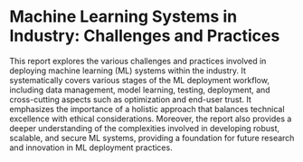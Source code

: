 # Machine Learning Systems in Industry: Challenges and Practices
This report explores the various challenges and practices involved in deploying machine learning (ML) systems within the industry. It systematically covers various stages of the ML deployment workflow, including data management, model learning, testing, deployment, and cross-cutting aspects such as optimization and end-user trust. 
It emphasizes the importance of a holistic approach that balances technical excellence with ethical considerations. 
Moreover, the report also provides a deeper understanding of the complexities involved in developing robust, scalable, and secure ML systems, providing a foundation for future research and innovation in ML deployment practices.
